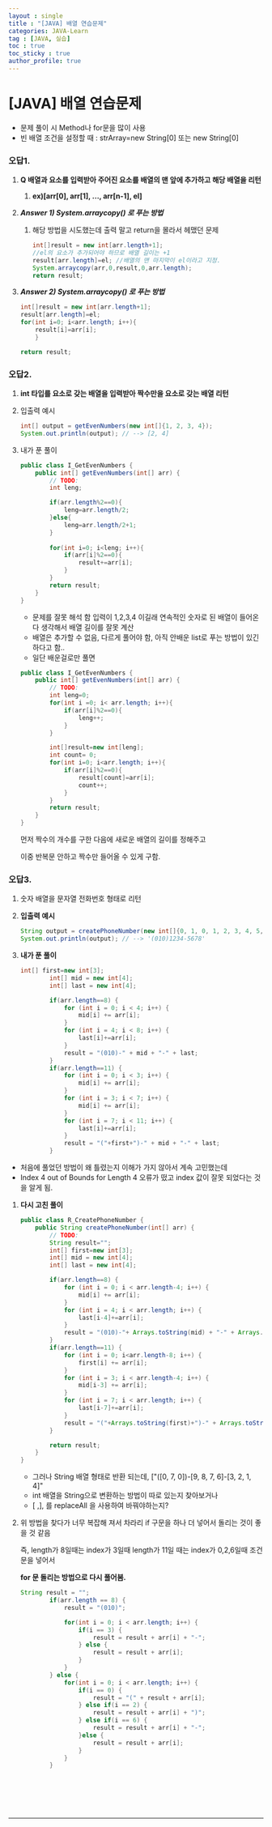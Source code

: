```yaml
---
layout : single
title : "[JAVA] 배열 연습문제"
categories: JAVA-Learn
tag : [JAVA, 실습]
toc : true
toc_sticky : true
author_profile: true
---
```



# [JAVA] 배열 연습문제

- 문제 풀이 시 Method나 for문을 많이 사용
- 빈 배열 조건을 설정할 때 : strArray=new String[0] 또는 new String[0]

### **오답1.**

1. **Q 배열과 요소를 입력받아 주어진 요소를 배열의 맨 앞에 추가하고 해당 배열을 리턴** 
    1. **ex)[arr[0], arr[1], ..., arr[n-1], el]**
2. ***Answer 1) System.arraycopy() 로 푸는 방법***
    1. 해당 방법을 시도했는데 출력 말고 return을 몰라서 헤맸던 문제
        
        ```java
        int[]result = new int[arr.length+1]; 
        //el의 요소가 추가되어야 하므로 배열 길이는 +1
        result[arr.length]=el; //배열의 맨 마지막이 el이라고 지정. 
        System.arraycopy(arr,0,result,0,arr.length);
        return result;
        ```
        
3. ***Answer 2) System.arraycopy() 로 푸는 방법***
    
    ```java
    int[]result = new int[arr.length+1]; 
    result[arr.length]=el;
    for(int i=0; i<arr.length; i++){
    	result[i]=arr[i];
    	}
    
    return result;
    ```
    

### **오답2.**

1. **int 타입를 요소로 갖는 배열을 입력받아 짝수만을 요소로 갖는 배열 리턴**
2. 입출력 예시
    
    ```java
    int[] output = getEvenNumbers(new int[]{1, 2, 3, 4});
    System.out.println(output); // --> [2, 4]
    ```
    
3. 내가 푼 풀이
    
    ```java
    public class I_GetEvenNumbers {
        public int[] getEvenNumbers(int[] arr) {
            // TODO:
            int leng;
    
            if(arr.length%2==0){
                leng=arr.length/2;
            }else{
                leng=arr.length/2+1;
            }
            
            for(int i=0; i<leng; i++){
                if(arr[i]%2==0){
                    result+=arr[i];
                }
            }
            return result;
        }
    }
    
    ```
    
    - 문제를 잘못 해석 함 입력이 1,2,3,4 이길래 연속적인 숫자로 된 배열이 들어온다 생각해서 배열 길이를 잘못 계산
    - 배열은 추가할 수 없음, 다르게 풀어야 함, 아직 안배운 list로 푸는 방법이 있긴 하다고 함..
    - 일단 배운걸로만 풀면
    
    ```java
    public class I_GetEvenNumbers {
        public int[] getEvenNumbers(int[] arr) {
            // TODO:
            int leng=0;
            for(int i =0; i< arr.length; i++){
                if(arr[i]%2==0){
                    leng++;
                }
            }
    
            int[]result=new int[leng];
            int count= 0;
            for(int i=0; i<arr.length; i++){
                if(arr[i]%2==0){
                    result[count]=arr[i];
                    count++;
                }
            }
            return result;
        }
    }
    
    ```
    
    먼저 짝수의 개수를 구한 다음에 새로운 배열의 길이를 정해주고
    
    이중 반복문 안하고 짝수만 들어올 수 있게 구함.
    

### **오답3.**

1. 숫자 배열을 문자열 전화번호 형태로 리턴
2. **입출력 예시**
    
    ```java
    String output = createPhoneNumber(new int[]{0, 1, 0, 1, 2, 3, 4, 5, 6, 7, 8});
    System.out.println(output); // --> '(010)1234-5678'
    ```
    

1. **내가 푼 풀이**
    
    ```java
    int[] first=new int[3];
            int[] mid = new int[4];
            int[] last = new int[4];
    
            if(arr.length==8) {
                for (int i = 0; i < 4; i++) {
                    mid[i] += arr[i];
                }
                for (int i = 4; i < 8; i++) {
                    last[i]+=arr[i];
                }
                result = "(010)-" + mid + "-" + last;
            }
            if(arr.length==11) {
                for (int i = 0; i < 3; i++) {
                    mid[i] += arr[i];
                }
                for (int i = 3; i < 7; i++) {
                    mid[i] += arr[i];
                }
                for (int i = 7; i < 11; i++) {
                    last[i]+=arr[i];
                }
                result = "("+first+")-" + mid + "-" + last;
            }
    ```
    
- 처음에 풀었던 방법이 왜 틀렸는지 이해가 가지 않아서 계속 고민했는데
- Index 4 out of Bounds for Length 4 오류가 떴고 index 값이 잘못 되었다는 것을 알게 됨.

1. **다시 고친 풀이**
    
    ```java
    public class R_CreatePhoneNumber {
        public String createPhoneNumber(int[] arr) {
            // TODO:
            String result="";
            int[] first=new int[3];
            int[] mid = new int[4];
            int[] last = new int[4];
    
            if(arr.length==8) {
                for (int i = 0; i < arr.length-4; i++) {
                    mid[i] += arr[i];
                }
                for (int i = 4; i < arr.length; i++) {
                    last[i-4]+=arr[i];
                }
                result = "(010)-"+ Arrays.toString(mid) + "-" + Arrays.toString(last);
            }
            if(arr.length==11) {
                for (int i = 0; i<arr.length-8; i++) {
                    first[i] += arr[i];
                }
                for (int i = 3; i < arr.length-4; i++) {
                    mid[i-3] += arr[i];
                }
                for (int i = 7; i < arr.length; i++) {
                    last[i-7]+=arr[i];
                }
                result = "("+Arrays.toString(first)+")-" + Arrays.toString(mid) + "-" + Arrays.toString(last);;
            }
    
            return result;
        }
    }
    ```
    
    - 그러나 String 배열 형태로 반환 되는데, ["([0, 7, 0])-[9, 8, 7, 6]-[3, 2, 1, 4]"
    - int 배열을 String으로 변환하는 방법이 따로 있는지 찾아보거나
    - [ ,], 를 replaceAll 을 사용하여 바꿔야하는지?
    
2. 위 방법을 찾다가 너무 복잡해 져서 차라리 if 구문을 하나 더 넣어서 돌리는 것이 좋을 것 같음
    
    즉, length가 8일때는 index가 3일때 length가 11일 때는 index가 0,2,6일때 조건문을 넣어서
    
    **for 문 돌리는 방법으로 다시 풀어봄.**
    
    ```java
    String result = "";
            if(arr.length == 8) {
                result = "(010)";
    
                for(int i = 0; i < arr.length; i++) {
                    if(i == 3) {
                        result = result + arr[i] + "-";
                    } else {
                        result = result + arr[i];
                    }
                }
            } else { 
                for(int i = 0; i < arr.length; i++) {
                    if(i == 0) {
                        result = "(" + result + arr[i];
                    } else if(i == 2) {
                        result = result + arr[i] + ")";
                    } else if(i == 6) {
                        result = result + arr[i] + "-";
                    }else {
                        result = result + arr[i];
                    }
                }
            }
    ```

<br>
<br>
<br>
<br>

---